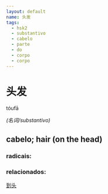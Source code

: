 ```yaml
--- 
layout: default
name: 头发 
tags: 
  - hsk2
  - substantivo
  - cabelo
  - parte
  - do
  - corpo
  - corpo
--- 
```

# 头发 
tóufā  
 
*(名词/substantivo)*  
## cabelo; hair (on the head) 
### radicais: 
### relacionados: 
[到头](/zhengshidu/outras/到头)  
